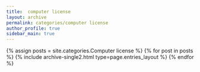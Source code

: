 ```yaml
---
title:  computer license
layout: archive
permalink: categories/computer license
author_profile: true
sidebar_main: true
---
```



{% assign posts = site.categories.Computer license %}
{% for post in posts %} {% include archive-single2.html type=page.entries_layout %} {% endfor %}
